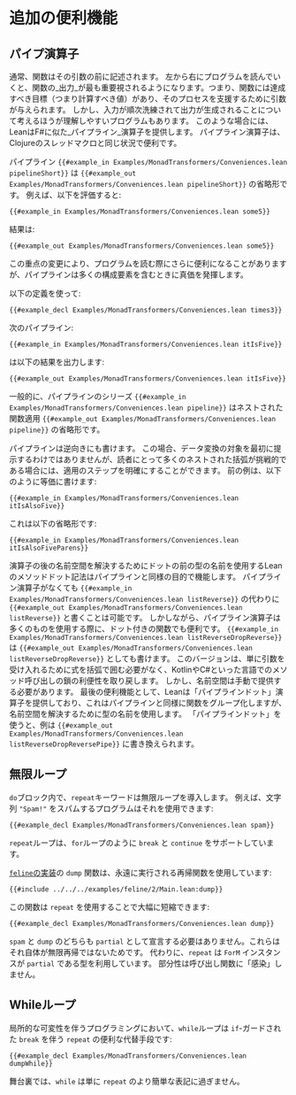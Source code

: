 # 追加の便利機能

## パイプ演算子

通常、関数はその引数の前に記述されます。
左から右にプログラムを読んでいくと、関数の_出力_が最も重要視されるようになります。つまり、関数には達成すべき目標（つまり計算すべき値）があり、そのプロセスを支援するために引数が与えられます。
しかし、入力が順次洗練されて出力が生成されることについて考えるほうが理解しやすいプログラムもあります。
このような場合には、LeanはF#に似た_パイプライン_演算子を提供します。
パイプライン演算子は、Clojureのスレッドマクロと同じ状況で便利です。

パイプライン `{{#example_in Examples/MonadTransformers/Conveniences.lean pipelineShort}}` は `{{#example_out Examples/MonadTransformers/Conveniences.lean pipelineShort}}` の省略形です。
例えば、以下を評価すると:
```lean
{{#example_in Examples/MonadTransformers/Conveniences.lean some5}}
```
結果は:
```output info
{{#example_out Examples/MonadTransformers/Conveniences.lean some5}}
```
この重点の変更により、プログラムを読む際にさらに便利になることがありますが、パイプラインは多くの構成要素を含むときに真価を発揮します。

以下の定義を使って:
```lean
{{#example_decl Examples/MonadTransformers/Conveniences.lean times3}}
```
次のパイプライン:
```lean
{{#example_in Examples/MonadTransformers/Conveniences.lean itIsFive}}
```
は以下の結果を出力します:
```output info
{{#example_out Examples/MonadTransformers/Conveniences.lean itIsFive}}
```
一般的に、パイプラインのシリーズ `{{#example_in Examples/MonadTransformers/Conveniences.lean pipeline}}` はネストされた関数適用 `{{#example_out Examples/MonadTransformers/Conveniences.lean pipeline}}` の省略形です。

パイプラインは逆向きにも書けます。
この場合、データ変換の対象を最初に提示するわけではありませんが、読者にとって多くのネストされた括弧が挑戦的である場合には、適用のステップを明確にすることができます。
前の例は、以下のように等価に書けます:
```lean
{{#example_in Examples/MonadTransformers/Conveniences.lean itIsAlsoFive}}
```
これは以下の省略形です:
```lean
{{#example_in Examples/MonadTransformers/Conveniences.lean itIsAlsoFiveParens}}
```

演算子の後の名前空間を解決するためにドットの前の型の名前を使用するLeanのメソッドドット記法はパイプラインと同様の目的で機能します。
パイプライン演算子がなくても `{{#example_in Examples/MonadTransformers/Conveniences.lean listReverse}}` の代わりに `{{#example_out Examples/MonadTransformers/Conveniences.lean listReverse}}` と書くことは可能です。
しかしながら、パイプライン演算子は多くのものを使用する際に、ドット付きの関数でも便利です。
`{{#example_in Examples/MonadTransformers/Conveniences.lean listReverseDropReverse}}` は `{{#example_out Examples/MonadTransformers/Conveniences.lean listReverseDropReverse}}` としても書けます。
このバージョンは、単に引数を受け入れるために式を括弧で囲む必要がなく、KotlinやC#といった言語でのメソッド呼び出しの鎖の利便性を取り戻します。
しかし、名前空間は手動で提供する必要があります。
最後の便利機能として、Leanは「パイプラインドット」演算子を提供しており、これはパイプラインと同様に関数をグループ化しますが、名前空間を解決するために型の名前を使用します。
「パイプラインドット」を使うと、例は `{{#example_out Examples/MonadTransformers/Conveniences.lean listReverseDropReversePipe}}` に書き換えられます。

## 無限ループ

`do`ブロック内で、`repeat`キーワードは無限ループを導入します。
例えば、文字列 `"Spam!"` をスパムするプログラムはそれを使用できます:
```lean
{{#example_decl Examples/MonadTransformers/Conveniences.lean spam}}
```
`repeat`ループは、`for`ループのように `break` と `continue` をサポートしています。

[`feline`の実装](../hello-world/cat.md#streams)の `dump` 関数は、永遠に実行される再帰関数を使用しています:
```lean
{{#include ../../../examples/feline/2/Main.lean:dump}}
```
この関数は `repeat` を使用することで大幅に短縮できます:
```lean
{{#example_decl Examples/MonadTransformers/Conveniences.lean dump}}
```

`spam` と `dump` のどちらも `partial` として宣言する必要はありません。これらはそれ自体が無限再帰ではないためです。
代わりに、`repeat` は `ForM` インスタンスが `partial` である型を利用しています。
部分性は呼び出し関数に「感染」しません。

## Whileループ

局所的な可変性を伴うプログラミングにおいて、`while`ループは `if`-ガードされた `break` を伴う `repeat` の便利な代替手段です:
```lean
{{#example_decl Examples/MonadTransformers/Conveniences.lean dumpWhile}}
```
舞台裏では、`while` は単に `repeat` のより簡単な表記に過ぎません。